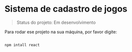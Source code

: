 # Sistema de cadastro de jogos #

> Status do projeto: Em desenvolvimento

Para rodar ese projeto na sua máquina, por favor digite:

```

npm intall react

```
